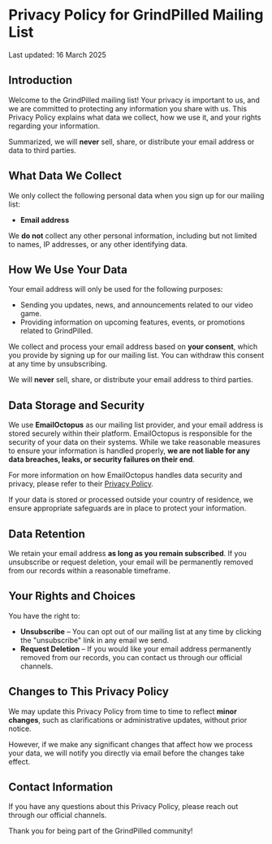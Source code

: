 # Privacy Policy for GrindPilled Mailing List
Last updated: 16 March 2025

## Introduction

Welcome to the GrindPilled mailing list! Your privacy is important to us, and we are committed to protecting any information you share with us. This Privacy Policy explains what data we collect, how we use it, and your rights regarding your information.

Summarized, we will **never** sell, share, or distribute your email address or data to third parties.  

## What Data We Collect

We only collect the following personal data when you sign up for our mailing list:

- **Email address**  

We **do not** collect any other personal information, including but not limited to names, IP addresses, or any other identifying data.  

## How We Use Your Data

Your email address will only be used for the following purposes:  

- Sending you updates, news, and announcements related to our video game.  
- Providing information on upcoming features, events, or promotions related to GrindPilled.  

We collect and process your email address based on **your consent**, which you provide by signing up for our mailing list. You can withdraw this consent at any time by unsubscribing.  

We will **never** sell, share, or distribute your email address to third parties.  

## Data Storage and Security  

We use **EmailOctopus** as our mailing list provider, and your email address is stored securely within their platform. EmailOctopus is responsible for the security of your data on their systems. While we take reasonable measures to ensure your information is handled properly, **we are not liable for any data breaches, leaks, or security failures on their end**.  

For more information on how EmailOctopus handles data security and privacy, please refer to their [Privacy Policy](https://emailoctopus.com/legal/privacy).  

If your data is stored or processed outside your country of residence, we ensure appropriate safeguards are in place to protect your information.  

## Data Retention  

We retain your email address **as long as you remain subscribed**. If you unsubscribe or request deletion, your email will be permanently removed from our records within a reasonable timeframe.  

## Your Rights and Choices  

You have the right to:  

- **Unsubscribe** – You can opt out of our mailing list at any time by clicking the "unsubscribe" link in any email we send.  
- **Request Deletion** – If you would like your email address permanently removed from our records, you can contact us through our official channels.  

## Changes to This Privacy Policy  

We may update this Privacy Policy from time to time to reflect **minor changes**, such as clarifications or administrative updates, without prior notice.  

However, if we make any significant changes that affect how we process your data, we will notify you directly via email before the changes take effect.  

## Contact Information  

If you have any questions about this Privacy Policy, please reach out through our official channels.  

Thank you for being part of the GrindPilled community!

